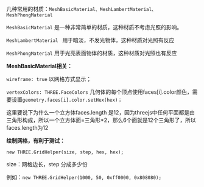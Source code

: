 



几种常用的材质：`MeshBasicMaterial、MeshLambertMaterial、MeshPhongMaterial`

`MeshBasicMaterial` 是一种非常简单的材质，这种材质不考虑光照的影响。

`MeshLambertMaterial ` 用于暗淡，不发光物体，这种材质对光照有反应

`MeshPhongMaterial` 用于光亮表面物体的材质，这种材质对光照也有反应



**MeshBasicMaterial相关：**

`wireframe: true` 以网格方式显示；

`vertexColors: THREE.FaceColors`  几何体的每个顶点使用faces[i].color颜色，需要设置`geometry.faces[i].color.setHex(hex)；`

这里要说下为什么一个立方体faces.length 是12，因为threejs中任何平面都是由三角形构成，所以一个立方体面=三角形*2，那么6个面就是12个三角形了，所以faces.length为12



**绘制网格，有利于测试：**

`new THREE.GridHelper(size, step, hex, hex);`

size：网格边长，step 分成多少份

例如：`new THREE.GridHelper(1000, 50, 0xff0000, 0x808080);`





